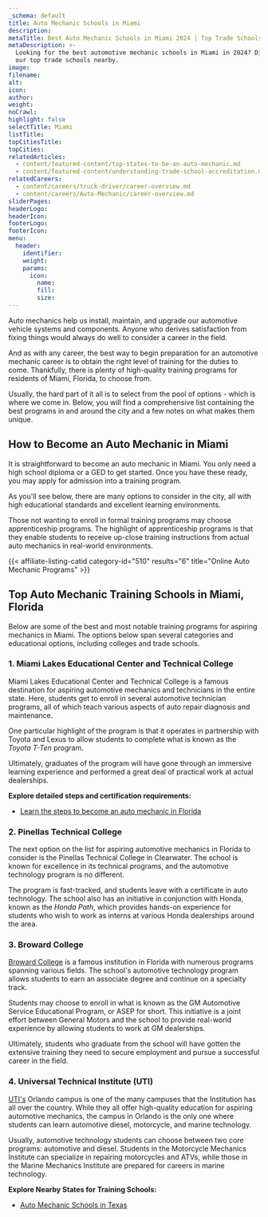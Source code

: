 ```yaml
---
_schema: default
title: Auto Mechanic Schools in Miami
description:
metaTitle: Best Auto Mechanic Schools in Miami 2024 | Top Trade Schools
metaDescription: >-
  Looking for the best automotive mechanic schools in Miami in 2024? Discover
  our top trade schools nearby. 
image:
filename:
alt:
icon:
author:
weight:
noCrawl:
highlight: false
selectTitle: Miami
listTitle:
topCitiesTitle:
topCities:
relatedArticles:
  - content/featured-content/top-states-to-be-an-auto-mechanic.md
  - content/featured-content/understanding-trade-school-accreditation.md
relatedCareers:
  - content/careers/truck-driver/career-overview.md
  - content/careers/Auto-Mechanic/career-overview.md
sliderPages:
headerLogo:
headerIcon:
footerLogo:
footerIcon:
menu:
  header:
    identifier:
    weight:
    params:
      icon:
        name:
        fill:
        size:
---
```

Auto mechanics help us install, maintain, and upgrade our automotive vehicle systems and components. Anyone who derives satisfaction from fixing things would always do well to consider a career in the field.

And as with any career, the best way to begin preparation for an automotive mechanic career is to obtain the right level of training for the duties to come. Thankfully, there is plenty of high-quality training programs for residents of Miami, Florida, to choose from.

Usually, the hard part of it all is to select from the pool of options - which is where we come in. Below, you will find a comprehensive list containing the best programs in and around the city and a few notes on what makes them unique.

## **How to Become an Auto Mechanic in Miami**

It is straightforward to become an auto mechanic in Miami. You only need a high school diploma or a GED to get started. Once you have these ready, you may apply for admission into a training program.

As you'll see below, there are many options to consider in the city, all with high educational standards and excellent learning environments.

Those not wanting to enroll in formal training programs may choose apprenticeship programs. The highlight of apprenticeship programs is that they enable students to receive up-close training instructions from actual auto mechanics in real-world environments.

{{< affiliate-listing-catid category-id="510" results="6" title="Online Auto Mechanic Programs" >}}

## **Top Auto Mechanic Training Schools in Miami, Florida**

Below are some of the best and most notable training programs for aspiring mechanics in Miami. The options below span several categories and educational options, including colleges and trade schools.

### **1\. Miami Lakes Educational Center and Technical College**

Miami Lakes Educational Center and Technical College is a famous destination for aspiring automotive mechanics and technicians in the entire state. Here, students get to enroll in several automotive technician programs, all of which teach various aspects of auto repair diagnosis and maintenance.

One particular highlight of the program is that it operates in partnership with Toyota and Lexus to allow students to complete what is known as the *Toyota T-Ten* program.

Ultimately, graduates of the program will have gone through an immersive learning experience and performed a great deal of practical work at actual dealerships.

**Explore detailed steps and certification requirements:**

* [Learn the steps to become an auto mechanic in Florida](https://toptradeschools.com/near-you/auto-mechanic/florida)

### 2\. Pinellas Technical College

The next option on the list for aspiring automotive mechanics in Florida to consider is the Pinellas Technical College in Clearwater. The school is known for excellence in its technical programs, and the automotive technology program is no different.

The program is fast-tracked, and students leave with a certificate in auto technology. The school also has an initiative in conjunction with Honda, known as the *Honda Path*, which provides hands-on experience for students who wish to work as interns at various Honda dealerships around the area.

### 3\. Broward College

[Broward College](https://www.broward.edu/) is a famous institution in Florida with numerous programs spanning various fields. The school's automotive technology program allows students to earn an associate degree and continue on a specialty track.

Students may choose to enroll in what is known as the GM Automotive Service Educational Program, or ASEP for short. This initiative is a joint effort between General Motors and the school to provide real-world experience by allowing students to work at GM dealerships.

Ultimately, students who graduate from the school will have gotten the extensive training they need to secure employment and pursue a successful career in the field.

### 4\. Universal Technical Institute (UTI)

[UTI's](https://www.uti.edu/) Orlando campus is one of the many campuses that the Institution has all over the country. While they all offer high-quality education for aspiring automotive mechanics, the campus in Orlando is the only one where students can learn automotive diesel, motorcycle, and marine technology.

Usually, automotive technology students can choose between two core programs: automotive and diesel. Students in the Motorcycle Mechanics Institute can specialize in repairing motorcycles and ATVs, while those in the Marine Mechanics Institute are prepared for careers in marine technology.

**Explore Nearby States for Training Schools:**

* [Auto Mechanic Schools in Texas](https://toptradeschools.com/near-you/auto-mechanic/texas/)